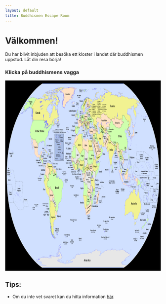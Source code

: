 ```yaml
---
layout: default
title: Buddhismen Escape Room
---
```


# Välkommen! 
Du har blivit inbjuden att besöka ett kloster i landet där buddhismen uppstod. 
Låt din resa börja! 


### Klicka på buddhismens vagga

<img src="/assets/images/world.gif" usemap="#worldmap" alt="Världskarta" width="1200" height="617">

<map name="worldmap">
  <!-- Indien -->
  <area target="" alt="Indien" title="Indien" href="rum2.html" 
        coords="792,209,841,270" shape="rect">

  <!-- Sverige -->
  <area target="" alt="Sverige" title="Sverige" href="#" 
        coords="603,69,618,101" shape="rect" 
        onclick="alert('Nej, asatron kommer från skandinavien. Buddhismen kommer från asien')">

  <!-- Nepal -->
  <area target="" alt="Nepal" title="Nepal" href="#" 
        coords="854,197,811,207" shape="rect" 
        onclick="alert('Nära, här är buddhismen stark, men det var inte här den uppkom!')">

  <!-- USA -->
  <area target="" alt="USA" title="USA" href="#" 
        coords="195,134,331,197" shape="rect" 
        onclick="alert('Nej, tänk Asien!')">

  <!-- Brasilien (polygon) -->
  <area target="" alt="Brasilien" title="Brasilien" href="#" 
        coords="386,300,444,335,406,419,354,342,329,342,340,304,340,304" shape="poly" 
        onclick="alert('Nej, tänk Asien!')">

  <!-- Kina (polygon) -->
  <area target="" alt="Kina" title="Kina" href="#" 
        coords="816,130,792,164,816,189,861,195,889,217,926,220,943,199,923,171,948,144,911,121,896,140,879,157,861,157" shape="poly" 
        onclick="alert('Nära, men det var inte här buddhismen uppkom!')">
</map>


## Tips:
- Om du inte vet svaret kan du hitta information [här](https://www.so-rummet.se/kategorier/religion/buddhismen).
